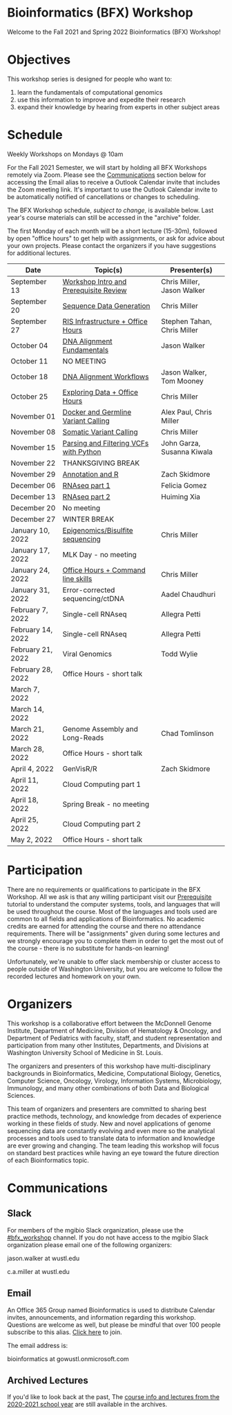 # Bioinformatics (BFX) Workshop

Welcome to the Fall 2021 and Spring 2022 Bioinformatics (BFX) Workshop! 

# Objectives

This workshop series is designed for people who want to:
1) learn the fundamentals of computational genomics
2) use this information to improve and expedite their research
3) expand their knowledge by hearing from experts in other subject areas

# Schedule

Weekly Workshops on Mondays @ 10am

For the Fall 2021 Semester, we will start by holding all BFX Workshops remotely via Zoom. Please see the [Communications](https://github.com/genome/bfx-workshop/blob/master/README.md#communications) section below for accessing the Email alias to receive a Outlook Calendar invite that includes the Zoom meeting link. It's important to use the Outlook Calendar invite to be automatically notified of cancellations or changes to scheduling.

The BFX Workshop schedule, _subject to change_, is available below. Last year's course materials can still be accessed in the "archive" folder.

The first Monday of each month will be a short lecture (15-30m), followed by open "office hours" to get help with assignments, or ask for advice about your own projects. Please contact the organizers if you have suggestions for additional lectures.

|Date|Topic(s)|Presenter(s)|
|----|--------|------------|
| September 13 | [Workshop Intro and Prerequisite Review](https://github.com/genome/bfx-workshop/tree/master/lectures/week_01) | Chris Miller, Jason Walker | 
| September 20 | [Sequence Data Generation](https://github.com/genome/bfx-workshop/tree/master/lectures/week_02) | Chris Miller |
| September 27 | [RIS Infrastructure + Office Hours](https://wustl.box.com/s/003l9e3q1oh8631fdzct90aafcuxot1b) | Stephen Tahan, Chris Miller | 
| October 04 | [DNA Alignment Fundamentals](https://github.com/genome/bfx-workshop/tree/master/lectures/week_04) | Jason Walker |
| October 11 | NO MEETING | |
| October 18 | [DNA Alignment Workflows](https://github.com/genome/bfx-workshop/tree/master/lectures/week_05) | Jason Walker, Tom Mooney |
| October 25 | [Exploring Data + Office Hours](https://github.com/genome/bfx-workshop/tree/master/lectures/week_06) | Chris Miller |
| November 01 | [Docker and Germline Variant Calling](https://github.com/genome/bfx-workshop/tree/master/lectures/week_07) | Alex Paul, Chris Miller |
| November 08 | [Somatic Variant Calling](https://github.com/genome/bfx-workshop/tree/master/lectures/week_08) | Chris Miller|
| November 15 | [Parsing and Filtering VCFs with Python](https://github.com/genome/bfx-workshop/tree/master/lectures/week_09) | John Garza, Susanna Kiwala |
| November 22 | THANKSGIVING BREAK | |
| November 29 | [Annotation and R](https://github.com/genome/bfx-workshop/tree/master/lectures/week_10) | Zach Skidmore |
| December 06 | [RNAseq part 1](https://github.com/genome/bfx-workshop/tree/master/lectures/week_11) | Felicia Gomez |
| December 13 | [RNAseq part 2](https://github.com/genome/bfx-workshop/tree/master/lectures/week_12) | Huiming Xia |
| December 20 | No meeting | |
| December 27 | WINTER BREAK | |
| January 10, 2022 | [Epigenomics/Bisulfite sequencing](https://github.com/genome/bfx-workshop/tree/master/lectures/week_13) | Chris Miller |
| January 17, 2022 | MLK Day - no meeting |  | 
| January 24, 2022 | [Office Hours + Command line skills](https://github.com/genome/bfx-workshop/tree/master/lectures/week_14) | Chris Miller | 
| January 31, 2022 | Error-corrected sequencing/ctDNA | Aadel Chaudhuri | 
| February 7, 2022 | Single-cell RNAseq | Allegra Petti |
| February 14, 2022 | Single-cell RNAseq | Allegra Petti |
| February 21, 2022 | Viral Genomics | Todd Wylie  |
| February 28, 2022 | Office Hours - short talk | |
| March 7, 2022 |  |  |
| March 14, 2022 |  |  |  
| March 21, 2022 | Genome Assembly and Long-Reads | Chad Tomlinson | 
| March 28, 2022 | Office Hours - short talk |  | 
| April 4, 2022 | GenVisR/R | Zach Skidmore |
| April 11, 2022 | Cloud Computing part 1 | |
| April 18, 2022 | Spring Break - no meeting | |
| April 25, 2022 | Cloud Computing part 2 | |
| May 2, 2022 | Office Hours - short talk | |

# Participation

There are no requirements or qualifications to participate in the BFX Workshop. All we ask is that any willing participant visit our [Prerequisite](https://github.com/genome/bfx-workshop/blob/master/lectures/week_01/bfx_workshop_01_overview.ipynb) tutorial to understand the computer systems, tools, and languages that will be used throughout the course. Most of the languages and tools used are common to all fields and applications of Bioinformatics. No academic credits are earned for attending the course and there no attendance requirements.  There will be "assignments" given during some lectures and we strongly encourage you to complete them in order to get the most out of the course - there is no substitute for hands-on learning!

Unfortunately, we're unable to offer slack membership or cluster access to people outside of Washington University, but you are welcome to follow the recorded lectures and homework on your own.

# Organizers

This workshop is a collaborative effort between the McDonnell Genome Institute, Department of Medicine, Division of Hematology & Oncology, and Department of Pediatrics with faculty, staff, and student representation and participation from many other Institutes, Departments, and Divisions at Washington University School of Medicine in St. Louis.

The organizers and presenters of this workshop have multi-disciplinary backgrounds in Bioinformatics, Medicine, Computational Biology, Genetics, Computer Science, Oncology, Virology, Information Systems, Microbiology, Immunology, and many other combinations of both Data and Biological Sciences.

This team of organizers and presenters are committed to sharing best practice methods, technology, and knowledge from decades of experience working in these fields of study. New and novel applications of genome sequencing data are constantly evolving and even more so the analytical processes and tools used to translate data to information and knowledge are ever growing and changing. The team leading this workshop will focus on standard best practices while having an eye toward the future direction of each Bioinformatics topic.

# Communications

## Slack

For members of the mgibio Slack organization, please use the [#bfx_workshop](https://mgibio.slack.com/archives/CDE4LQHHD) channel. If you do not have access to the mgibio Slack organization please email one of the following organizers:

jason.walker at wustl.edu

c.a.miller at wustl.edu

## Email

An Office 365 Group named Bioinformatics is used to distribute Calendar invites, announcements, and information regarding this workshop. Questions are welcome as well, but please be mindful that over 100 people subscribe to this alias. [Click here](https://outlook.office365.com/owa/bioinformatics@gowustl.onmicrosoft.com/groupsubscription.ashx?action=join&source=MSExchange/LokiServer&guid=2fdc302a-812b-4984-a57b-62ee21430272) to join.

The email address is: 

bioinformatics at gowustl.onmicrosoft.com

## Archived Lectures

If you'd like to look back at the past, The [course info and lectures from the 2020-2021 school year](https://github.com/genome/bfx-workshop/tree/v2020-2021) are still available in the archives.
